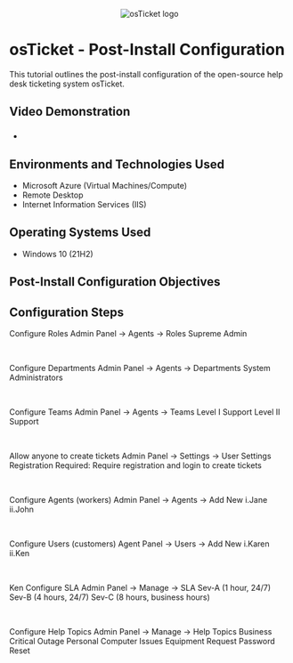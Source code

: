 <p align="center">
<img src="https://i.imgur.com/Clzj7Xs.png" alt="osTicket logo"/>
</p>

<h1>osTicket - Post-Install Configuration</h1>
This tutorial outlines the post-install configuration of the open-source help desk ticketing system osTicket.<br />


<h2>Video Demonstration</h2>

- ### 

<h2>Environments and Technologies Used</h2>

- Microsoft Azure (Virtual Machines/Compute)
- Remote Desktop
- Internet Information Services (IIS)

<h2>Operating Systems Used </h2>

- Windows 10</b> (21H2)

<h2>Post-Install Configuration Objectives</h2>


<h2>Configuration Steps</h2>

<p>

</p>
<p>
Configure Roles
Admin Panel -> Agents -> Roles
Supreme Admin

</p>
<br />


</p>
<p>
Configure Departments
Admin Panel -> Agents -> Departments
System Administrators


</p>
<br />


</p>
<p>
Configure Teams
Admin Panel -> Agents -> Teams
Level I Support
Level II Support


</p>
<br />


<p>
Allow anyone to create tickets
Admin Panel -> Settings -> User Settings
Registration Required: Require registration and login to create tickets 

</p>
<br />


<p>
Configure Agents (workers)
Admin Panel -> Agents -> Add New
i.Jane
ii.John

</p>
<br />


<p>
Configure Users (customers)
Agent Panel -> Users -> Add New
i.Karen
ii.Ken


</p>
<br />


</p>
<p>
Ken
Configure SLA
Admin Panel -> Manage -> SLA
Sev-A (1 hour, 24/7)
Sev-B (4 hours, 24/7)
Sev-C (8 hours, business hours)


</p>
<br />


</p>
<p>
Configure Help Topics
Admin Panel -> Manage -> Help Topics
Business Critical Outage
Personal Computer Issues
Equipment Request
Password Reset

</p>
<br />

